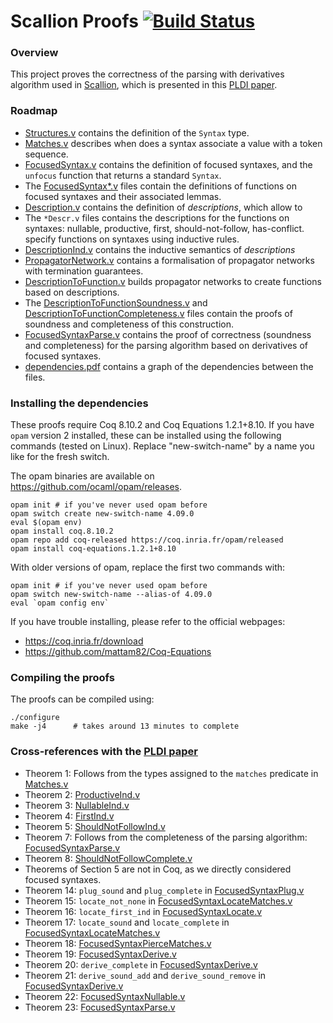 # Scallion Proofs [![Build Status][larabot-img]][larabot-ref]

### Overview

This project proves the correctness of the parsing with derivatives
algorithm used in [Scallion](https://github.com/epfl-lara/scallion), which
is presented in this [PLDI paper](https://arxiv.org/pdf/1911.12737.pdf).

### Roadmap

* [Structures.v](Structures.v) contains the definition of the `Syntax` type.
* [Matches.v](Matches.v) describes when does a syntax associate a value with a token sequence.
* [FocusedSyntax.v](FocusedSyntax.v) contains the definition of focused syntaxes, and the `unfocus` function that returns a standard `Syntax`.
* The [FocusedSyntax*.v](FocusedSyntax*.v) files contain the definitions of functions on
  focused syntaxes and their associated lemmas.
* [Description.v](Description.v) contains the definition of *descriptions*, which allow to
* The `*Descr.v` files contains the descriptions for the functions on syntaxes: nullable, productive, first, should-not-follow, has-conflict.
  specify functions on syntaxes using inductive rules.
* [DescriptionInd.v](DescriptionInd.v) contains the inductive semantics of *descriptions*
* [PropagatorNetwork.v](PropagatorNetwork.v) contains a formalisation of propagator networks with
  termination guarantees.
* [DescriptionToFunction.v](DescriptionToFunction.v) builds propagator networks to create functions
  based on descriptions.
* The [DescriptionToFunctionSoundness.v](DescriptionToFunctionSoundness.v) and [DescriptionToFunctionCompleteness.v](DescriptionToFunctionCompleteness.v) files contain the proofs of soundness
  and completeness of this construction.
* [FocusedSyntaxParse.v](FocusedSyntaxParse.v) contains the proof of correctness (soundness and
  completeness) for the parsing algorithm based on derivatives of focused syntaxes.
* [dependencies.pdf](dependencies.pdf) contains a graph of the dependencies between the files.


### Installing the dependencies

These proofs require Coq 8.10.2 and Coq Equations 1.2.1+8.10. If you have `opam`
version 2 installed, these can be installed using the following commands (tested
on Linux). Replace "new-switch-name" by a name you like for the fresh switch.

The opam binaries are available on https://github.com/ocaml/opam/releases.

```
opam init # if you've never used opam before
opam switch create new-switch-name 4.09.0
eval $(opam env)
opam install coq.8.10.2
opam repo add coq-released https://coq.inria.fr/opam/released
opam install coq-equations.1.2.1+8.10
```

With older versions of opam, replace the first two commands with:

```
opam init # if you've never used opam before
opam switch new-switch-name --alias-of 4.09.0
eval `opam config env`
```


If you have trouble installing, please refer to the official webpages:
* https://coq.inria.fr/download
* https://github.com/mattam82/Coq-Equations


### Compiling the proofs

The proofs can be compiled using:

```
./configure
make -j4      # takes around 13 minutes to complete
```

### Cross-references with the [PLDI paper](https://arxiv.org/pdf/1911.12737.pdf)


* Theorem 1: Follows from the types assigned to the `matches` predicate in [Matches.v](Matches.v)
* Theorem 2: [ProductiveInd.v](ProductiveInd.v)
* Theorem 3: [NullableInd.v](NullableInd.v)
* Theorem 4: [FirstInd.v](FirstInd.v)
* Theorem 5: [ShouldNotFollowInd.v](ShouldNotFollowInd.v)
* Theorem 7: Follows from the completeness of the parsing algorithm: [FocusedSyntaxParse.v](FocusedSyntaxParse.v)
* Theorem 8: [ShouldNotFollowComplete.v](ShouldNotFollowComplete.v)
* Theorems of Section 5 are not in Coq, as we directly considered focused
  syntaxes.
* Theorem 14: `plug_sound` and `plug_complete` in [FocusedSyntaxPlug.v](FocusedSyntaxPlug.v)
* Theorem 15: `locate_not_none` in [FocusedSyntaxLocateMatches.v](FocusedSyntaxLocateMatches.v)
* Theorem 16: `locate_first_ind` in [FocusedSyntaxLocate.v](FocusedSyntaxLocate.v)
* Theorem 17: `locate_sound` and `locate_complete` in [FocusedSyntaxLocateMatches.v](FocusedSyntaxLocateMatches.v)
* Theorem 18: [FocusedSyntaxPierceMatches.v](FocusedSyntaxPierceMatches.v)
* Theorem 19: [FocusedSyntaxDerive.v](FocusedSyntaxDerive.v)
* Theorem 20: `derive_complete` in [FocusedSyntaxDerive.v](FocusedSyntaxDerive.v)
* Theorem 21: `derive_sound_add` and `derive_sound_remove` in [FocusedSyntaxDerive.v](FocusedSyntaxDerive.v)
* Theorem 22: [FocusedSyntaxNullable.v](FocusedSyntaxNullable.v)
* Theorem 23: [FocusedSyntaxParse.v](FocusedSyntaxParse.v)

[larabot-img]: http://laraquad4.epfl.ch:9000/epfl-lara/scallion-proofs/status/master
[larabot-ref]: http://laraquad4.epfl.ch:9000/epfl-lara/scallion-proofs/builds

